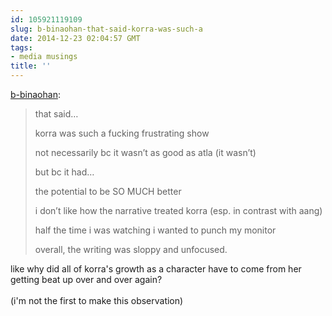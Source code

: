 ```yaml
---
id: 105921119109
slug: b-binaohan-that-said-korra-was-such-a
date: 2014-12-23 02:04:57 GMT
tags:
- media musings
title: ''
---
```

<p><a href="http://xd.binaohan.org/post/105920626814/that-said-korra-was-such-a-fucking-frustrating" class="tumblr_blog">b-binaohan</a>:</p>

<blockquote><p>that said…</p>

<p>korra was such a fucking frustrating show</p>

<p>not necessarily bc it wasn’t as good as atla (it wasn’t)</p>

<p>but bc it had…</p>

<p>the potential to be SO MUCH better</p>

<p>i don’t like how the narrative treated korra (esp. in contrast with aang)</p>

<p>half the time i was watching i wanted to punch my monitor</p>

<p>overall, the writing was sloppy and unfocused.</p></blockquote>

<p>like why did all of korra's growth as a character have to come from her getting beat up over and over again?<br/><br/>(i'm not the first to make this observation)</p>